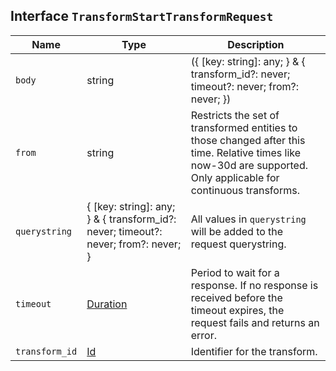 ## Interface `TransformStartTransformRequest`

| Name | Type | Description |
| - | - | - |
| `body` | string | ({ [key: string]: any; } & { transform_id?: never; timeout?: never; from?: never; }) | All values in `body` will be added to the request body. |
| `from` | string | Restricts the set of transformed entities to those changed after this time. Relative times like now-30d are supported. Only applicable for continuous transforms. |
| `querystring` | { [key: string]: any; } & { transform_id?: never; timeout?: never; from?: never; } | All values in `querystring` will be added to the request querystring. |
| `timeout` | [Duration](./Duration.md) | Period to wait for a response. If no response is received before the timeout expires, the request fails and returns an error. |
| `transform_id` | [Id](./Id.md) | Identifier for the transform. |
